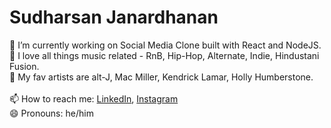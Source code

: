 
# Sudharsan Janardhanan


🔭 I’m currently working on Social Media Clone built with React and NodeJS.
<br />
💬 I love all things music related - RnB, Hip-Hop, Alternate, Indie, Hindustani Fusion.
<br />
🌱 My fav artists are alt-J, Mac Miller, Kendrick Lamar, Holly Humberstone.\
<br />
📫 How to reach me: [LinkedIn](https://www.linkedin.com/in/sudharsan-jana-941529143/), [Instagram](https://www.instagram.com/sudz286/)
<br />
😄 Pronouns: he/him
<br />


